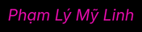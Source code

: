 <!DOCTYPE HTML PUBLIC "-//W3C//DTD HTML 4.0 Transitional//EN">
<HTML>
<HEAD>
<TITLE> Heart </TITLE>
<META NAME="Generator" CONTENT="EditPlus">
<META NAME="Author" CONTENT="">
<META NAME="Keywords" CONTENT="">
<META NAME="Description" CONTENT="">
<style>
html, body {
height: 100%;
padding: 0;
margin: 0;
background: #000;
display: flex;
justify-content: center;
align-items: center;
}
.box {
width: 100%;
position: absolute;
top: 50%;
left: 50%;
transform: translate(-50%, -50%);
display: flex;
flex-direction: column;
}
canvas {
position: absolute;
width: 100%;
height: 100%;
}
#pinkboard {
position: relative;
margin: auto;
height: 500px;
width: 500px;
animation: animate 1.3s infinite;
}
#pinkboard:before, #pinkboard:after {
content: '';
position: absolute;
background: #FF5CA4;
width: 100px;
height: 160px;
border-top-left-radius: 50px;
border-top-right-radius: 50px;
}
#pinkboard:before {
left: 100px;
transform: rotate(-45deg);
transform-origin: 0 100%;
box-shadow: 0 14px 28px rgba(0,0,0,0.25),
0 10px 10px rgba(0,0,0,0.22);
}
#pinkboard:after {
left: 0;
transform: rotate(45deg);
transform-origin: 100% 100%;
}
@keyframes animate {
0% {
transform: scale(1);
}
30% {
transform: scale(.8);
}
60% {
transform: scale(1.2);
}
100% {
transform: scale(1);
}
}
</style>
</HEAD>
<BODY>
<div class="box">
<canvas id="pinkboard"></canvas>
</div>
<script>
/*
* Settings
*/
var settings = {
particles: {
length: 2000, // maximum amount of particles
duration: 2, // particle duration in sec
velocity: 100, // particle velocity in pixels/sec
effect: -1.3, // play with this for a nice effect
size: 13, // particle size in pixels
},
};
/*
* RequestAnimationFrame polyfill by Erik Möller
*/
(function(){var b=0;var c=["ms","moz","webkit","o"];for(var a=0;a<c.length&&!window.requestAnimationFrame;++a){window.requestAnimationFrame=window[c[a]+"RequestAnimationFrame"];window.cancelAnimationFrame=window[c[a]+"CancelAnimationFrame"]||window[c[a]+"CancelRequestAnimationFrame"]}if(!window.requestAnimationFrame){window.requestAnimationFrame=function(h,e){var d=new Date().getTime();var f=Math.max(0,16-(d-b));var g=window.setTimeout(function(){h(d+f)},f);b=d+f;return g}}if(!window.cancelAnimationFrame){window.cancelAnimationFrame=function(d){clearTimeout(d)}}}());
/*
* Point class
*/
var Point = (function() {
function Point(x, y) {
this.x = (typeof x !== 'undefined') ? x : 0;
this.y = (typeof y !== 'undefined') ? y : 0;
}
Point.prototype.clone = function() {
return new Point(this.x, this.y);
};
Point.prototype.length = function(length) {
if (typeof length == 'undefined')
return Math.sqrt(this.x * this.x + this.y * this.y);
this.normalize();
this.x *= length;
this.y *= length;
return this;
};
Point.prototype.normalize = function() {
var length = this.length();
this.x /= length;
this.y /= length;
return this;
};
return Point;
})();
/*
* Particle class
*/
var Particle = (function() {
function Particle() {
this.position = new Point();
this.velocity = new Point();
this.acceleration = new Point();
this.age = 0;
}
Particle.prototype.initialize = function(x, y, dx, dy) {
this.position.x = x;
this.position.y = y;
this.velocity.x = dx;
this.velocity.y = dy;
this.acceleration.x = dx * settings.particles.effect;
this.acceleration.y = dy * settings.particles.effect;
this.age = 0;
};
Particle.prototype.update = function(deltaTime) {
this.position.x += this.velocity.x * deltaTime;
this.position.y += this.velocity.y * deltaTime;
this.velocity.x += this.acceleration.x * deltaTime;
this.velocity.y += this.acceleration.y * deltaTime;
this.age += deltaTime;
};
Particle.prototype.draw = function(context, image) {
function ease(t) {
return (--t) * t * t + 1;
}
var size = image.width * ease(this.age / settings.particles.duration);
context.globalAlpha = 1 - this.age / settings.particles.duration;
context.drawImage(image, this.position.x - size / 2, this.position.y - size / 2, size, size);
};
return Particle;
})();
/*
* ParticlePool class
*/
var ParticlePool = (function() {
var particles,
firstActive = 0,
firstFree = 0,
duration = settings.particles.duration;
function ParticlePool(length) {
// create and populate particle pool
particles = new Array(length);
for (var i = 0; i < particles.length; i++)
particles[i] = new Particle();
}
ParticlePool.prototype.add = function(x, y, dx, dy) {
particles[firstFree].initialize(x, y, dx, dy);
// handle circular queue
firstFree++;
if (firstFree == particles.length) firstFree = 0;
if (firstActive == firstFree ) firstActive++;
if (firstActive == particles.length) firstActive = 0;
};
ParticlePool.prototype.update = function(deltaTime) {
var i;
// update active particles
if (firstActive < firstFree) {
for (i = firstActive; i < firstFree; i++)
particles[i].update(deltaTime);
}
if (firstFree < firstActive) {
for (i = firstActive; i < particles.length; i++)
particles[i].update(deltaTime);
for (i = 0; i < firstFree; i++)
particles[i].update(deltaTime);
}
// remove inactive particles
while (particles[firstActive].age >= duration && firstActive != firstFree) {
firstActive++;
if (firstActive == particles.length) firstActive = 0;
}
};
ParticlePool.prototype.draw = function(context, image) {
// draw active particles
if (firstActive < firstFree) {
for (i = firstActive; i < firstFree; i++)
particles[i].draw(context, image);
}
if (firstFree < firstActive) {
for (i = firstActive; i < particles.length; i++)
particles[i].draw(context, image);
for (i = 0; i < firstFree; i++)
particles[i].draw(context, image);
}
};
return ParticlePool;
})();
/*
* Putting it all together
*/
(function(canvas) {
var context = canvas.getContext('2d'),
particles = new ParticlePool(settings.particles.length),
particleRate = settings.particles.length / settings.particles.duration, // particles/sec
time;
// get point on heart with -PI <= t <= PI
function pointOnHeart(t) {
return new Point(
160 * Math.pow(Math.sin(t), 3),
130 * Math.cos(t) - 50 * Math.cos(2 * t) - 20 * Math.cos(3 * t) - 10 * Math.cos(4 * t) + 25
);
}
// creating the particle image using a dummy canvas
var image = (function() {
var canvas = document.createElement('canvas'),
context = canvas.getContext('2d');
canvas.width = settings.particles.size;
canvas.height = settings.particles.size;
// helper function to create the path
function to(t) {
var point = pointOnHeart(t);
point.x = settings.particles.size / 2 + point.x * settings.particles.size / 350;
point.y = settings.particles.size / 2 - point.y * settings.particles.size / 350;
return point;
}
// create the path
context.beginPath();
var t = -Math.PI;
var point = to(t);
context.moveTo(point.x, point.y);
while (t < Math.PI) {
t += 0.01; // baby steps!
point = to(t);
context.lineTo(point.x, point.y);
}
context.closePath();
// create the fill
context.fillStyle = '#FF5CA4';
context.fill();
// create the image
var image = new Image();
image.src = canvas.toDataURL();
return image;
})();
// render that thing!
function render() {
// next animation frame
requestAnimationFrame(render);
// update time
var newTime = new Date().getTime() / 1000,
deltaTime = newTime - (time || newTime);
time = newTime;
// clear canvas
context.clearRect(0, 0, canvas.width, canvas.height);
// create new particles
var amount = particleRate * deltaTime;
for (var i = 0; i < amount; i++) {
var pos = pointOnHeart(Math.PI - 2 * Math.PI * Math.random());
var dir = pos.clone().length(settings.particles.velocity);
particles.add(canvas.width / 2 + pos.x, canvas.height / 2 - pos.y, dir.x, -dir.y);
}
// update and draw particles
particles.update(deltaTime);
particles.draw(context, image);
}
// handle (re-)sizing of the canvas
function onResize() {
canvas.width = canvas.clientWidth;
canvas.height = canvas.clientHeight;
}
window.onresize = onResize;
// delay rendering bootstrap
setTimeout(function() {
onResize();
render();
}, 10);
})(document.getElementById('pinkboard'));
</script>
<div class="center-text",
style="background-color:rgb(0, 0, 0);
width: 100%;
color: rgb(225, 12, 168);
height:100%;
font-size: 31px;
font-style: italic;
display: flex;
align-items: center;
justify-content: center;
margin-bottom: 5px;
text-align: center;">Phạm Lý Mỹ Linh</div>
</BODY>
</HTML>
